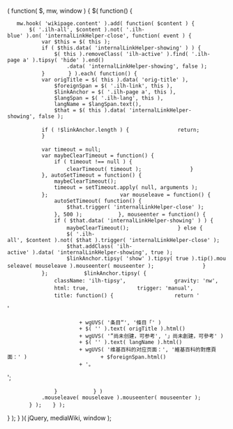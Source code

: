 ( function( $, mw, window ) { $( function() {

`   mw.hook( 'wikipage.content' ).add( function( $content ) {`
`       $( '.ilh-all', $content ).not( '.ilh-blue' ).on( 'internalLinkHelper-close', function( event ) {`
`           var $this = $( this );`
`           if ( $this.data( 'internalLinkHelper-showing' ) ) {`
`               $( this ).removeClass( 'ilh-active' ).find( '.ilh-page a' ).tipsy( 'hide' ).end()`
`                   .data( 'internalLinkHelper-showing', false );`
`           }`
`       } ).each( function() {`
`           var origTitle = $( this ).data( 'orig-title' ),`
`               $foreignSpan = $( '.ilh-link', this ),`
`               $linkAnchor = $( '.ilh-page a', this ),`
`               $langSpan = $( '.ilh-lang', this ),`
`               langName = $langSpan.text(),`
`               $that = $( this ).data( 'internalLinkHelper-showing', false );`

`           if ( !$linkAnchor.length ) {`
`               return;`
`           }`

`           var timeout = null;`
`           `
`           var maybeClearTimeout = function() {`
`               if ( timeout !== null ) {`
`                   clearTimeout( timeout );`
`               }`
`           }, autoSetTimeout = function() {`
`               maybeClearTimeout();`
`               timeout = setTimeout.apply( null, arguments );`
`           };`
`           `
`           var mouseleave = function() {`
`               autoSetTimeout( function() {`
`                   $that.trigger( 'internalLinkHelper-close' );`
`               }, 500 );`
`           }, mouseenter = function() {`
`               if ( $that.data( 'internalLinkHelper-showing' ) ) {`
`                   maybeClearTimeout();`
`               } else {`
`                   $( '.ilh-all', $content ).not( $that ).trigger( 'internalLinkHelper-close' );`
`                   $that.addClass( 'ilh-active' ).data( 'internalLinkHelper-showing', true );`
`                   $linkAnchor.tipsy( 'show' ).tipsy( true ).tip().mouseleave( mouseleave ).mouseenter( mouseenter );`
`               }`
`           };`
`           $linkAnchor.tipsy( {`
`               className: 'ilh-tipsy',`
`               gravity: 'nw',`
`               html: true,`
`               trigger: 'manual',`
`               title: function() {`
`                   return '`

<div>

'

`                       + wgUVS( '条目“', '條目「' )`
`                       + $( '`<span/>`' ).text( origTitle ).html()`
`                       + wgUVS( '”尚未创建，可参考', '」尚未創建，可參考' )`
`                       + $( '`<span/>`' ).text( langName ).html()`
`                       + wgUVS( '维基百科的对应页面：', '維基百科的對應頁面：' )`
`                       + $foreignSpan.html()`
`                       + '。`

</div>

';

`               }`
`           } )`
`           .mouseleave( mouseleave ).mouseenter( mouseenter );`
`       } );`
`   } );`

} ); } )( jQuery, mediaWiki, window );